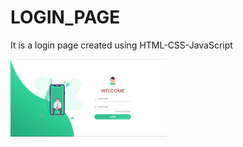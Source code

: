 # LOGIN_PAGE

It is a login page created using HTML-CSS-JavaScript

<p>
<img src="https://raw.githubusercontent.com/rubenshibu/LOGIN_PAGE/master/screenshot/SS_login.png" alt="Login Page" width="250">
</p>